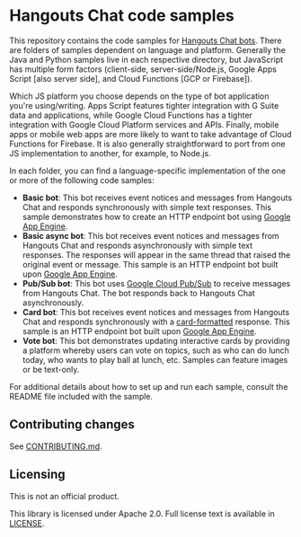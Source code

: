 # Hangouts Chat code samples

This repository contains the code samples for
[Hangouts Chat bots](https://developers.google.com/hangouts/chat/).
There are folders of samples dependent on language and platform. Generally
the Java and Python samples live in each respective directory, but JavaScript
has multiple form factors (client-side, server-side/Node.js, Google Apps
Script [also server side], and Cloud Functions [GCP or Firebase]).

Which JS platform you choose depends on the type of bot application you're
using/writing. Apps Script features tighter integration with G Suite data and
applications, while Google Cloud Functions has a tighter integration with Google
Cloud Platform services and APIs. Finally, mobile apps or mobile web apps are
more likely to want to take advantage of Cloud Functions for Firebase. It is
also generally straightforward to port from one JS implementation to another,
for example, to Node.js.

In each folder, you can find a language-specific implementation of the
one or more of the following code samples:

  - **Basic bot**: This bot receives event notices and messages from Hangouts
    Chat and responds synchronously with simple text responses. This sample
    demonstrates how to create an HTTP endpoint bot using
    [Google App Engine](https://cloud.google.com/appengine/).
  - **Basic async bot**: This bot receives event notices and messages from
    Hangouts Chat and responds asynchronously with simple text responses. The
    responses will appear in the same thread that raised the original event or
    message. This sample is an HTTP endpoint bot built upon
    [Google App Engine](https://cloud.google.com/appengine/).
  - **Pub/Sub bot**: This bot uses
    [Google Cloud Pub/Sub](https://cloud.google.com/pubsub/) to receive messages
    from Hangouts Chat. The bot responds back to Hangouts Chat asynchronously.
  - **Card bot**: This bot receives event notices and messages from Hangouts
    Chat and responds synchronously with a
    [card-formatted](https://developers.google.com/hangouts/chat/concepts/cards)
    response. This sample is an HTTP endpoint bot built upon
    [Google App Engine](https://cloud.google.com/appengine/).
  - **Vote bot**: This bot demonstrates updating interactive cards by providing
    a platform whereby users can vote on topics, such as who can do lunch today,
    who wants to play ball at lunch, etc. Samples can feature images or be
    text-only.

For additional details about how to set up and run each sample, consult the
README file included with the sample.

## Contributing changes

See [CONTRIBUTING.md](CONTRIBUTING.md).

## Licensing

This is not an official product.

This library is licensed under Apache 2.0. Full license text is available in
[LICENSE](LICENSE).
